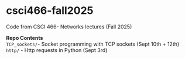 # csci466-fall2025

Code from CSCI 466- Networks lectures (Fall 2025)

**Repo Contents**  
`TCP_sockets/`- Socket programming with TCP sockets (Sept 10th + 12th)  
`http/` - Http requests in Python (Sept 3rd)
